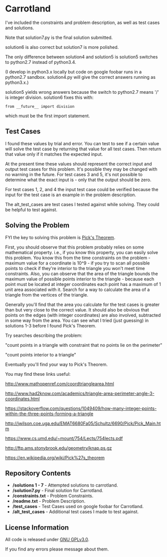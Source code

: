 Carrotland
=============================================

I've included the constraints and problem description, as well as test cases and solutions.

Note that solution7.py is the final solution submitted.

solution6 is also correct but solution7 is more polished.

The only difference between solution4 and solution5 is solution5 switches to python2.7 instead of python3.4.

(I develop in python3.x locally but code on google foobar runs in a python2.7 sandbox.  solution4.py will give the correct answers running as python3.x.)

solution5 yields wrong answers because the switch to python2.7 means '/' is integer division.  solution6 fixes this with:

`from __future__ import division`

which must be the first import statement.



Test Cases
-------------------
I found these values by trial and error.  You can test to see if a certain value will solve the test case by returning that value for all test cases.  Then return that value only if it matches the expected input.

At the present time these values should represent the correct input and output test cases for this problem.  It's possible they may be changed with no warning in the future.  For test cases 3 and 5, it's not possible to determine what the exact input is - only that the output should be zero.

For test cases 1, 2, and 4 the input test case could be verified because the input for the test case is an example in the problem description.

The alt_test_cases are test cases I tested against while solving.  They could be helpful to test against.



Solving the Problem
-------------------
FYI the key to solving this problem is [Pick's Theorem](https://en.wikipedia.org/wiki/Pick%27s_theorem "Pick's Theorem").

First, you should observe that this problem probably relies on some mathematical property.  i.e., if you know this property, you can easily solve this problem.  You know this from the time constraints on the problem - maximum value for a coordinate is 10^9 - if you try to scan all possible points to check if they're interior to the triangle you won't meet time constraints.  Also, you can observe that the area of the triangle bounds the maximum value of possible points interior to the triangle - because each point must be located at integer coordinates each point has a maximum of 1 unit area associated with it.  Search for a way to calculate the area of a triangle from the vertices of the triangle.

Generally you'll find that the area you calculate for the test cases is greater than but very close to the correct value.  It should also be obvious that points on the edges (with integer coordinates) are also involved, subtracted in some way from the area.  You can see what I tried (just guessing) in solutions 1-3 before I found Pick's Theorem.

Try searches describing the problem:

"count points in a triangle with constraint that no points lie on the perimeter"

"count points interior to a triangle"


Eventually you'll find your way to Pick's Theorem.


You may find these links useful:

http://www.mathopenref.com/coordtrianglearea.html

http://www.had2know.com/academics/triangle-area-perimeter-angle-3-coordinates.html

https://stackoverflow.com/questions/1049409/how-many-integer-points-within-the-three-points-forming-a-triangle

http://jwilson.coe.uga.edu/EMAT6680Fa05/Schultz/6690/Pick/Pick_Main.htm

https://www.cs.umd.edu/~mount/754/Lects/754lects.pdf

http://ftp.ams.stonybrook.edu/geometry/knap.ps.gz

https://en.wikipedia.org/wiki/Pick%27s_theorem



Repository Contents
-------------------
* **/solutions 1 - 7** - Attempted solutions to carrotland.
* **/solution7.py** - Final solution for Carrotland.
* **/constraints.txt** - Problem Constraints.
* **/readme.txt** - Problem Description.
* **/test_cases** - Test Cases used on google foobar for Carrotland.
* **/alt_test_cases** - Additional test cases I made to test against.



License Information
-------------------

All code is released under [GNU GPLv3.0](http://www.gnu.org/copyleft/gpl.html).

If you find any errors please message about them.
